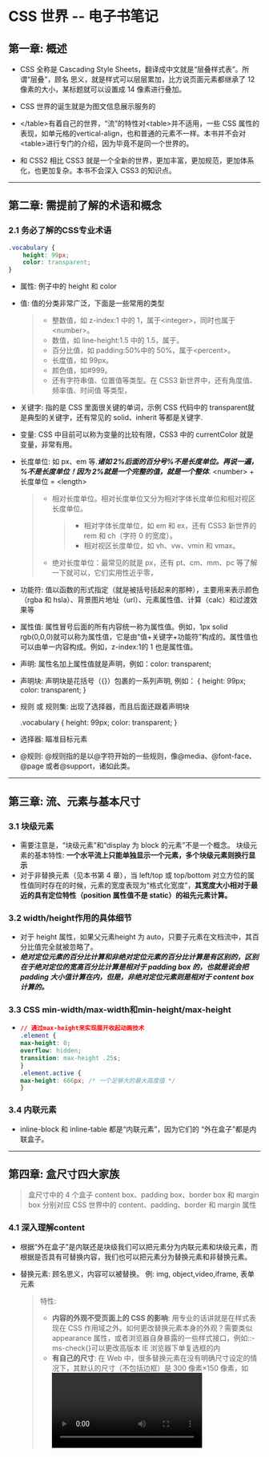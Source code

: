 

# CSS 世界 -- 电子书笔记

## 第一章: 概述

* CSS 全称是 Cascading Style Sheets，翻译成中文就是“层叠样式表”。所谓“层叠”，顾名
  思义，就是样式可以层层累加，比方说页面元素都继承了 12 像素的大小，某标题就可以设置成
  14 像素进行叠加。
* CSS 世界的诞生就是为图文信息展示服务的
* \</table>有着自己的世界，“流”的特性对\<table>并不适用，一些 CSS 属性的表现，如单元格的vertical-align，也和普通的元素不一样。本书并不会对\<table>进行专门的介绍，因为毕竟不是同一个世界的。

* 和 CSS2 相比 CSS3 就是一个全新的世界，更加丰富，更加规范，更加体系化，也更加复杂。本书不会深入 CSS3 的知识点。



****



## 第二章: 需提前了解的术语和概念

### 2.1 务必了解的CSS专业术语

```CSS
.vocabulary {
	height: 99px;
	color: transparent;
}
```

* 属性: 例子中的 height 和 color

* 值: 值的分类非常广泛，下面是一些常用的类型

  > * 整数值，如 z-index:1 中的 1，属于\<integer>，同时也属于\<number>。
  > * 数值，如 line-height:1.5 中的 1.5，属于<number>。
  > * 百分比值，如 padding:50%中的 50%，属于\<percent>。
  > * 长度值，如 99px。
  > * 颜色值，如#999。
  > * 还有字符串值、位置值等类型。在 CSS3 新世界中，还有角度值、频率值、时间值
  >   等类型，

* 关键字: 指的是 CSS 里面很关键的单词，示例 CSS 代码中的 transparent就是典型的关键字，还有常见的 solid、inherit 等都是关键字.

* 变量: CSS 中目前可以称为变量的比较有限，CSS3 中的 currentColor 就是变量，非常有用。

* 长度单位: 如 px、em 等.***诸如 2%后面的百分号%不是长度单位。再说一遍，%不是长度单位！因为 2%就是一个完整的值，就是一个整体***. \<number> + 长度单位 = \<length>

  > * 相对长度单位。相对长度单位又分为相对字体长度单位和相对视区长度单位。
  >
  >   > * 相对字体长度单位，如 em 和 ex，还有 CSS3 新世界的 rem 和 ch（字符 0 的宽度）。
  >   > * 相对视区长度单位，如 vh、vw、vmin 和 vmax。
  >
  > * 绝对长度单位：最常见的就是 px，还有 pt、cm、mm、pc 等了解一下就可以，它们实用性近乎零，

* 功能符: 值以函数的形式指定（就是被括号括起来的那种），主要用来表示颜色（rgba 和 hsla）、背景图片地址（url）、元素属性值、计算（calc）和过渡效果等

* 属性值: 属性冒号后面的所有内容统一称为属性值。例如，1px solid rgb(0,0,0)就可以称为属性值，它是由“值+关键字+功能符”构成的。属性值也可以由单一内容构成。例如，z-index:1的 1 也是属性值。

* 声明: 属性名加上属性值就是声明，例如：color: transparent;

* 声明块: 声明块是花括号（{}）包裹的一系列声明, 例如：
  {
    height: 99px;
    color: transparent;
  }

* 规则 或 规则集: 出现了选择器，而且后面还跟着声明块

  .vocabulary {
    height: 99px;
    color: transparent;
  }

* 选择器: 瞄准目标元素

* @规则: @规则指的是以@字符开始的一些规则，像@media、@font-face、@page 或者@support，诸如此类。



****



## 第三章: 流、元素与基本尺寸

### 3.1 块级元素

* 需要注意是，“块级元素”和“display 为 block 的元素”不是一个概念。 块级元素的基本特性: **一个水平流上只能单独显示一个元素，多个块级元素则换行显示**
* 对于非替换元素（见本书第 4 章），当 left/top 或 top/bottom 对立方位的属性值同时存在的时候，元素的宽度表现为“格式化宽度”，**其宽度大小相对于最近的具有定位特性（position 属性值不是 static）的祖先元素计算。**

### 3.2 width/height作用的具体细节

* 对于 height 属性，如果父元素height 为 auto，只要子元素在文档流中，其百分比值完全就被忽略了。
* ***绝对定位元素的百分比计算和非绝对定位元素的百分比计算是有区别的，区别在于绝对定位的宽高百分比计算是相对于 padding box 的，也就是说会把 padding 大小值计算在内，但是，非绝对定位元素则是相对于 content box 计算的。***

### 3.3 CSS min-width/max-width和min-height/max-height
* ```css
  // 通过max-height来实现展开收起动画技术
  .element {
  max-height: 0;
  overflow: hidden;
  transition: max-height .25s;
  }
  .element.active {
  max-height: 666px; /* 一个足够大的最大高度值 */
  }
  ```

### 3.4 内联元素

* inline-block 和 inline-table 都是“内联元素”，因为它们的
  “外在盒子”都是内联盒子。



****



## 第四章: 盒尺寸四大家族

> 盒尺寸中的 4 个盒子 content box、padding box、border box 和 margin box 分别对应 CSS 世界中的 content、padding、border 和 margin 属性

### 4.1 深入理解content

* 根据“外在盒子”是内联还是块级我们可以把元素分为内联元素和块级元素，而根据是否具有可替换内容，我们也可以把元素分为替换元素和非替换元素。

* 替换元素: 顾名思义，内容可以被替换。 例: img, object,video,iframe, 表单元素

  > 特性: 
  >
  > * **内容的外观不受页面上的 CSS 的影响**: 用专业的话讲就是在样式表现在 CSS 作用域之外。如何更改替换元素本身的外观？需要类似 appearance 属性，或者浏览器自身暴露的一些样式接口，例如::-ms-check{}可以更改高版本 IE 浏览器下单复选框的内
  > * **有自己的尺寸**: 在 Web 中，很多替换元素在没有明确尺寸设定的情况下，其默认的尺寸（不包括边框）是 300 像素×150 像素，如<video>、<iframe>或者<canvas>等，也有少部分替换元素为 0 像素，如<img>图片，而表单元素的替换元素的尺寸则和浏览器有关，没有
  >   明显的规律。
  > * **在很多 CSS 属性上有自己的一套表现规则**: 比较具有代表性的就是 vertical-align
  >   属性，对于替换元素和非替换元素，vertical-align 属性值的解释是不一样的。比方说
  >   vertical-align 的默认值的 baseline，很简单的属性值，基线之意，被定义为字符 x 的下边缘，在西方语言体系里近乎常识，几乎无人不知，但是到了替换元素那里就不适用了。为什么呢？因为替换元素的内容往往不可能含有字符 x，于是替换元素的基线就被硬生生定义成
  >   了元素的下边缘。

